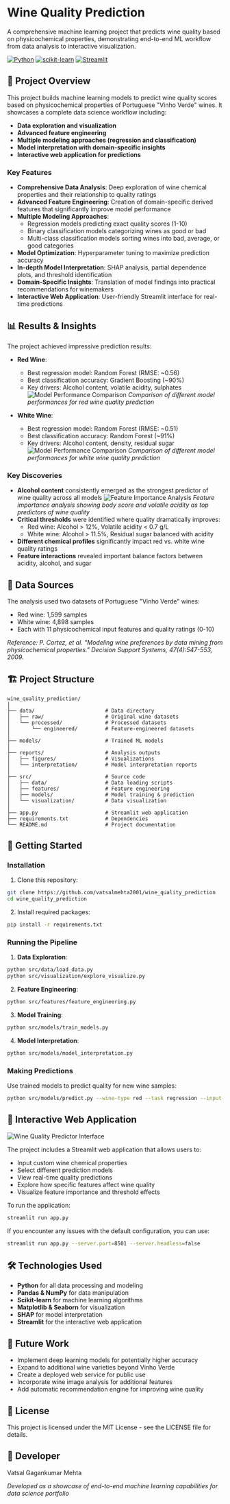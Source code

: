 # Wine Quality Prediction

A comprehensive machine learning project that predicts wine quality based on physicochemical properties, demonstrating end-to-end ML workflow from data analysis to interactive visualization.

[![Python](https://img.shields.io/badge/Python-3.9+-blue.svg)](https://www.python.org/downloads/)
[![scikit-learn](https://img.shields.io/badge/scikit--learn-1.3.0-orange.svg)](https://scikit-learn.org/)
[![Streamlit](https://img.shields.io/badge/Streamlit-1.27.0-red.svg)](https://streamlit.io/)

## 🍷 Project Overview

This project builds machine learning models to predict wine quality scores based on physicochemical properties of Portuguese "Vinho Verde" wines. It showcases a complete data science workflow including:

- **Data exploration and visualization**
- **Advanced feature engineering**
- **Multiple modeling approaches (regression and classification)**
- **Model interpretation with domain-specific insights**
- **Interactive web application for predictions**

### Key Features

- **Comprehensive Data Analysis**: Deep exploration of wine chemical properties and their relationship to quality ratings
- **Advanced Feature Engineering**: Creation of domain-specific derived features that significantly improve model performance
- **Multiple Modeling Approaches**:
  - Regression models predicting exact quality scores (1-10)
  - Binary classification models categorizing wines as good or bad
  - Multi-class classification models sorting wines into bad, average, or good categories
- **Model Optimization**: Hyperparameter tuning to maximize prediction accuracy
- **In-depth Model Interpretation**: SHAP analysis, partial dependence plots, and threshold identification
- **Domain-Specific Insights**: Translation of model findings into practical recommendations for winemakers
- **Interactive Web Application**: User-friendly Streamlit interface for real-time predictions

## 📊 Results & Insights

The project achieved impressive prediction results:

- **Red Wine**:
  - Best regression model: Random Forest (RMSE: ~0.56)
  - Best classification accuracy: Gradient Boosting (~90%)
  - Key drivers: Alcohol content, volatile acidity, sulphates
![Model Performance Comparison](reports/figures/red_wine_regression_comparison.png)
*Comparison of different model performances for red wine quality prediction*

- **White Wine**:
  - Best regression model: Random Forest (RMSE: ~0.51)
  - Best classification accuracy: Random Forest (~91%)
  - Key drivers: Alcohol content, density, residual sugar
![Model Performance Comparison](reports/figures/white_wine_regression_comparison.png)
*Comparison of different model performances for white wine quality prediction*

### Key Discoveries

- **Alcohol content** consistently emerged as the strongest predictor of wine quality across all models
![Feature Importance Analysis](reports/figures/combined_wine_gradient_boosting_feature_importance.png)
*Feature importance analysis showing body score and volatile acidity as top predictors of wine quality*
- **Critical thresholds** were identified where quality dramatically improves:
  - Red wine: Alcohol > 12%, Volatile acidity < 0.7 g/L
  - White wine: Alcohol > 11.5%, Residual sugar balanced with acidity
- **Different chemical profiles** significantly impact red vs. white wine quality ratings
- **Feature interactions** revealed important balance factors between acidity, alcohol, and sugar

## 🧪 Data Sources

The analysis used two datasets of Portuguese "Vinho Verde" wines:
- Red wine: 1,599 samples
- White wine: 4,898 samples
- Each with 11 physicochemical input features and quality ratings (0-10)

*Reference: P. Cortez, et al. "Modeling wine preferences by data mining from physicochemical properties." Decision Support Systems, 47(4):547-553, 2009.*

## 🏗️ Project Structure
```
wine_quality_prediction/
│
├── data/                       # Data directory
│   ├── raw/                    # Original wine datasets
│   └── processed/              # Processed datasets
│       └── engineered/         # Feature-engineered datasets
│
├── models/                     # Trained ML models
│
├── reports/                    # Analysis outputs
│   ├── figures/                # Visualizations
│   └── interpretation/         # Model interpretation reports
│
├── src/                        # Source code
│   ├── data/                   # Data loading scripts
│   ├── features/               # Feature engineering
│   ├── models/                 # Model training & prediction
│   └── visualization/          # Data visualization
│
├── app.py                      # Streamlit web application
├── requirements.txt            # Dependencies
└── README.md                   # Project documentation
```

## 🚀 Getting Started

### Installation

1. Clone this repository:
```bash
git clone https://github.com/vatsalmehta2001/wine_quality_prediction
cd wine_quality_prediction
```

2. Install required packages:
```bash
pip install -r requirements.txt
```

### Running the Pipeline

1. **Data Exploration**:
```bash
python src/data/load_data.py
python src/visualization/explore_visualize.py
```

2. **Feature Engineering**:
```bash
python src/features/feature_engineering.py
```

3. **Model Training**:
```bash
python src/models/train_models.py
```

4. **Model Interpretation**:
```bash
python src/models/model_interpretation.py
```

### Making Predictions

Use trained models to predict quality for new wine samples:
```bash
python src/models/predict.py --wine-type red --task regression --input-file new_samples.csv
```

## 🌟 Interactive Web Application

![Wine Quality Predictor Interface](<WebApp.png>)

The project includes a Streamlit web application that allows users to:
- Input custom wine chemical properties
- Select different prediction models
- View real-time quality predictions
- Explore how specific features affect wine quality
- Visualize feature importance and threshold effects

To run the application:
```bash
streamlit run app.py
```
If you encounter any issues with the default configuration, you can use:
```bash
streamlit run app.py --server.port=8501 --server.headless=false
```

## 🛠️ Technologies Used

- **Python** for all data processing and modeling
- **Pandas & NumPy** for data manipulation
- **Scikit-learn** for machine learning algorithms
- **Matplotlib & Seaborn** for visualization
- **SHAP** for model interpretation
- **Streamlit** for the interactive web application

## 🔮 Future Work

- Implement deep learning models for potentially higher accuracy
- Expand to additional wine varieties beyond Vinho Verde
- Create a deployed web service for public use
- Incorporate wine image analysis for additional features
- Add automatic recommendation engine for improving wine quality

## 📝 License

This project is licensed under the MIT License - see the LICENSE file for details.

## 👤 Developer

Vatsal Gagankumar Mehta

*Developed as a showcase of end-to-end machine learning capabilities for data science portfolio*
